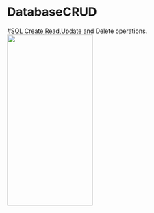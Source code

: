 # DatabaseCRUD

#SQL Create,Read,Update and Delete operations.
</br>
<img src="https://user-images.githubusercontent.com/79467236/200253546-13205708-0c3a-4673-a80d-f111174f3f71.jpg" width="200" height="400">
